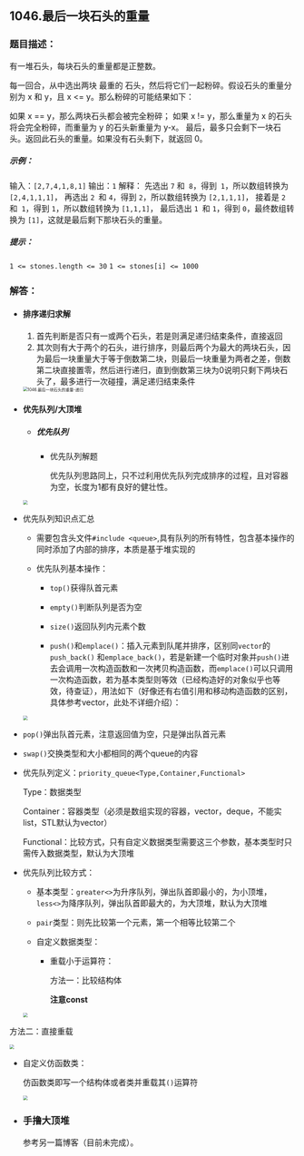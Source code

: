 ## 1046.最后一块石头的重量



### 题目描述：

有一堆石头，每块石头的重量都是正整数。

每一回合，从中选出两块 最重的 石头，然后将它们一起粉碎。假设石头的重量分别为 x 和 y，且 x <= y。那么粉碎的可能结果如下：

如果 x == y，那么两块石头都会被完全粉碎；
如果 x != y，那么重量为 x 的石头将会完全粉碎，而重量为 y 的石头新重量为 y-x。
最后，最多只会剩下一块石头。返回此石头的重量。如果没有石头剩下，就返回 0。

##### 示例：

输入：`[2,7,4,1,8,1]`
输出：`1`
解释：
先选出 `7` 和` 8`，得到` 1`，所以数组转换为 `[2,4,1,1,1]`，
再选出 `2 `和 `4`，得到 `2`，所以数组转换为 `[2,1,1,1]`，
接着是 `2` 和` 1`，得到 `1`，所以数组转换为 `[1,1,1]`，
最后选出 `1 `和 `1`，得到 `0`，最终数组转换为 `[1]`，这就是最后剩下那块石头的重量。

##### 提示：

`1 <= stones.length <= 30`
`1 <= stones[i] <= 1000`



### 解答：

- #### 排序递归求解

  1. 首先判断是否只有一或两个石头，若是则满足递归结束条件，直接返回
  2. 其次则有大于两个的石头，进行排序，则最后两个为最大的两块石头，因为最后一块重量大于等于倒数第二块，则最后一块重量为两者之差，倒数第二块直接置零，然后进行递归，直到倒数第三块为0说明只剩下两块石头了，最多进行一次碰撞，满足递归结束条件

  <img src="..\code_image\1046.最后一块石头的重量-递归.png" alt="1046.最后一块石头的重量-递归" style="zoom: 50%;" />

  

- #### 优先队列/大顶堆
  - ##### 优先队列

    - 优先队列解题

      优先队列思路同上，只不过利用优先队列完成排序的过程，且对容器为空，长度为1都有良好的健壮性。

  <img src="../code_image/1046.最后一块石头的重量-优先队列.png" style="zoom:50%;" />



- 优先队列知识点汇总

  - 需要包含头文件`#include <queue>`,具有队列的所有特性，包含基本操作的同时添加了内部的排序，本质是基于堆实现的

  - 优先队列基本操作：

    - `top()`获得队首元素

    - `empty()`判断队列是否为空

    - `size()`返回队列内元素个数

    - `push()`和`emplace()`：插入元素到队尾并排序，区别同`vector`的`push_back()` 和`emplace_back()`，若是新建一个临时对象并`push()`进去会调用一次构造函数和一次拷贝构造函数，而`emplace()`可以只调用一次构造函数，若为基本类型则等效（已经构造好的对象似乎也等效，待查证），用法如下（好像还有右值引用和移动构造函数的区别，具体参考vector，此处不详细介绍）：

  <img src="../code_image/优先队列push()VSemplace().png" style="zoom:50%;" />

- `pop()`弹出队首元素，注意返回值为空，只是弹出队首元素

- `swap()`交换类型和大小都相同的两个queue的内容

- 优先队列定义：`priority_queue<Type,Container,Functional>`

  Type：数据类型

  Container：容器类型（必须是数组实现的容器，vector，deque，不能实list，STL默认为vector）

  Functional：比较方式，只有自定义数据类型需要这三个参数，基本类型时只需传入数据类型，默认为大顶堆

- 优先队列比较方式：

  - 基本类型：`greater<>`为升序队列，弹出队首即最小的，为小顶堆，`less<>`为降序队列，弹出队首即最大的，为大顶堆，默认为大顶堆

  - `pair`类型：则先比较第一个元素，第一个相等比较第二个

  - 自定义数据类型：

    - 重载小于运算符：

      方法一：比较结构体

      **注意const**

  <img src="../code_image/比较结构体重载小于运算符.png" style="zoom:50%;" />

方法二：直接重载

<img src="../code_image/结构体加直接重载运算符.png" style="zoom:50%;" />

- 自定义仿函数类：

  仿函数类即写一个结构体或者类并重载其`()`运算符

  <img src="../code_image/优先队列仿函数类自定义比较.png" style="zoom:50%;" />



- ### 手撸大顶堆

  参考另一篇博客（目前未完成）。